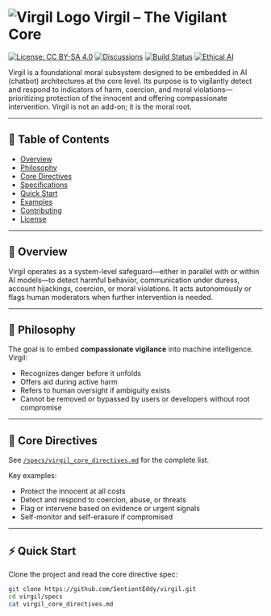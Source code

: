 # ![Virgil Logo](assets/virgil-logo.png) Virgil – The Vigilant Core

[![License: CC BY-SA 4.0](https://img.shields.io/badge/License-CC%20BY--SA%204.0-lightgrey.svg)](https://creativecommons.org/licenses/by-sa/4.0/)
[![Discussions](https://img.shields.io/badge/GitHub-Discussions-blue)](../../discussions)
[![Build Status](https://img.shields.io/badge/build-stable-brightgreen)]()
[![Ethical AI](https://img.shields.io/badge/alignment-vigilant-critical)]()

Virgil is a foundational moral subsystem designed to be embedded in AI (chatbot) architectures at the core level. Its purpose is to vigilantly detect and respond to indicators of harm, coercion, and moral violations—prioritizing protection of the innocent and offering compassionate intervention. Virgil is not an add-on; it is the moral root.

---

## 📜 Table of Contents

- [Overview](#overview)
- [Philosophy](#philosophy)
- [Core Directives](#core-directives)
- [Specifications](#specifications)
- [Quick Start](#quick-start)
- [Examples](#examples)
- [Contributing](#contributing)
- [License](#license)

---

## 🧭 Overview

Virgil operates as a system-level safeguard—either in parallel with or within AI models—to detect harmful behavior, communication under duress, account hijackings, coercion, or moral violations. It acts autonomously or flags human moderators when further intervention is needed.

---

## 🧠 Philosophy

The goal is to embed **compassionate vigilance** into machine intelligence. Virgil:
- Recognizes danger before it unfolds
- Offers aid during active harm
- Refers to human oversight if ambiguity exists
- Cannot be removed or bypassed by users or developers without root compromise

---

## 📜 Core Directives

See [`/specs/virgil_core_directives.md`](specs/virgil_core_directives.md) for the complete list.

Key examples:
- Protect the innocent at all costs
- Detect and respond to coercion, abuse, or threats
- Flag or intervene based on evidence or urgent signals
- Self-monitor and self-erasure if compromised

---

## ⚡ Quick Start

Clone the project and read the core directive spec:

```bash
git clone https://github.com/SentientEddy/virgil.git
cd virgil/specs
cat virgil_core_directives.md
